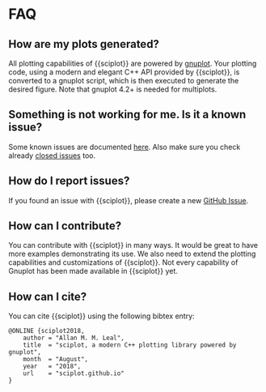 # FAQ

## How are my plots generated?

All plotting capabilities of {{sciplot}} are powered by [gnuplot].  Your
plotting code, using a modern and elegant C++ API provided by {{sciplot}}, is
converted to a gnuplot script, which is then executed to generate the desired
figure. Note that gnuplot 4.2+ is needed for multiplots.

## Something is not working for me. Is it a known issue?

Some known issues are documented [here](known_issues.md). Also make sure you check already [closed issues](https://github.com/sciplot/sciplot/issues?q=is%3Aissue+is%3Aclosed) too.

## How do I report issues?

If you found an issue with {{sciplot}}, please create a new
[GitHub Issue](https://github.com/sciplot/sciplot/issues/new).

## How can I contribute?

You can contribute with {{sciplot}} in many ways. It would be great to have
more examples demonstrating its use. We also need to extend the plotting
capabilities and customizations of {{sciplot}}. Not every capability of Gnuplot
has been made available in {{sciplot}} yet.

## How can I cite?

You can cite {{sciplot}} using the following bibtex entry:
~~~
@ONLINE {sciplot2018,
    author = "Allan M. M. Leal",
    title  = "sciplot, a modern C++ plotting library powered by gnuplot",
    month  = "August",
    year   = "2018",
    url    = "sciplot.github.io"
}
~~~

[gnuplot]: http://gnuplot.info/
